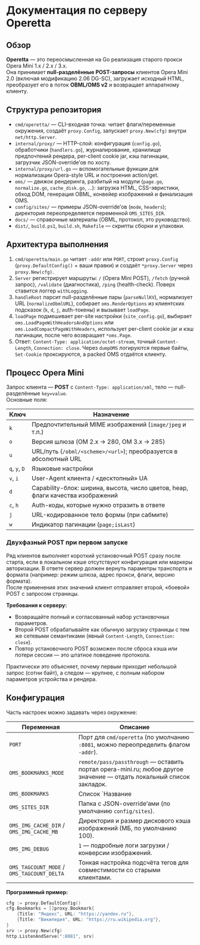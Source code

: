 ﻿# Документация по серверу Operetta

## Обзор
**Operetta** — это переосмысленная на Go реализация старого прокси Opera Mini 1.x / 2.x / 3.x.  
Она принимает **null-разделённые POST-запросы** клиентов Opera Mini 2.0 (включая модификацию 2.06 DG-SC), загружает исходный HTML, преобразует его в поток **OBML/OMS v2** и возвращает аппаратному клиенту.

## Структура репозитория
- `cmd/operetta/` — CLI-входная точка: читает флаги/переменные окружения, создаёт `proxy.Config`, запускает `proxy.New(cfg)` внутри `net/http.Server`.
- `internal/proxy/` — HTTP-слой: конфигурация (`config.go`), обработчики (`handlers.go`), журналирование, хранилище предпочтений рендера, per-client cookie jar, кэш пагинации, загрузчик JSON-override’ов по хосту.
- `internal/proxy/url.go` — вспомогательные функции для нормализации Opera-style URL и построения action/get.
- `oms/` — движок рендеринга, разбитый на модули (`page.go`, `normalize.go`, `cache_disk.go`, …): загрузка HTML, CSS-эвристики, обход DOM, генерация OBML, конвейер изображений и финализация OMS.
- `config/sites/` — примеры JSON-override’ов (`mode`, `headers`); директория переопределяется переменной `OMS_SITES_DIR`.
- `docs/` — справочные материалы (OBML, протокол, это руководство).
- `dist/`, `build.ps1`, `build.sh`, `Makefile` — скрипты сборки и упаковки.

## Архитектура выполнения
1. `cmd/operetta/main.go` читает `-addr` или `PORT`, строит `proxy.Config` (`proxy.DefaultConfig()` + ваши правки) и создаёт `*proxy.Server` через `proxy.New(cfg)`.
2. `Server` регистрирует маршруты: `/` (Opera Mini POST), `/fetch` (ручной запрос), `/validate` (диагностика), `/ping` (health-check). Поверх ставится логгер `withLogging`.
3. `handleRoot` парсит null-разделённые пары (`parseNullKV`), нормализует URL (`normalizeObmlURL`), собирает `oms.RenderOptions` из клиентских подсказок (`k`, `d`, `j`, auth-токены) и вызывает `loadPage`.
4. `loadPage` подмешивает per-site настройки (`site_config.go`), выбирает `oms.LoadPageWithHeadersAndOptions` или `oms.LoadCompactPageWithHeaders`, использует per-client cookie jar и кэш пагинации, после чего возвращает `*oms.Page`.
5. Ответ: `Content-Type: application/octet-stream`, точный `Content-Length`, `Connection: close`. Через `dumpOMS` логируются первые байты, `Set-Cookie` проксируются, а packed OMS отдаётся клиенту.

## Процесс Opera Mini
Запрос клиента — **POST** с `Content-Type: application/xml`, тело — null-разделённые `key=value`.  
Основные поля:

| Ключ | Назначение |
|------|-------------|
| `k` | Предпочтительный MIME изображений (`image/jpeg` и т.п.) |
| `o` | Версия шлюза (OM 2.x → 280, OM 3.x → 285) |
| `u` | URL/путь (`/obml/<scheme>/<url>`); преобразуется в абсолютный URL |
| `q`, `y`, `D` | Языковые настройки |
| `v`, `i` | User-Agent клиента / «десктопный» UA |
| `d` | Capability-блок: ширина, высота, число цветов, heap, флаги качества изображений |
| `c`, `h` | Auth-коды, которые нужно отразить в ответе |
| `j` | URL-кодированное тело формы (при сабмите) |
| `w` | Индикатор пагинации (`page;isLast`) |

### Двухфазный POST при первом запуске
Ряд клиентов выполняет короткий установочный POST сразу после старта, если в локальном кэше отсутствуют конфигурация или маркеры авторизации. В ответе сервер должен вернуть параметры транспорта и формата (например: режим шлюза, адрес прокси, флаги, версию формата).  
После применения этих значений клиент отправляет второй, «боевой» POST с запросом страницы.

**Требования к серверу:**
- Возвращайте полный и согласованный набор установочных параметров.  
- Второй POST обрабатывайте как обычную загрузку страницы с тем же сетевыми семантиками (явный `Content-Length`, `Connection: close`).  
- Повтор установочного POST возможен после сброса кэша или потери сессии — это штатное поведение протокола.

Практически это объясняет, почему первым приходит небольшой запрос (сотни байт), а следом — крупнее, с полным набором параметров устройства и рендера.

## Конфигурация
Часть настроек можно задавать через окружение:

| Переменная | Описание |
|-------------|----------|
| `PORT` | Порт для `cmd/operetta` (по умолчанию `:8081`, можно переопределить флагом `-addr`). |
| `OMS_BOOKMARKS_MODE` | `remote/pass/passthrough` — оставить портал opera-mini.ru; любое другое значение — отдать локальный список закладок. |
| `OMS_BOOKMARKS` | Список `Название|URL` через запятую для локальной страницы закладок. |
| `OMS_SITES_DIR` | Папка с JSON-override’ами (по умолчанию `config/sites`). |
| `OMS_IMG_CACHE_DIR` / `OMS_IMG_CACHE_MB` | Директория и размер дискового кэша изображений (МБ, по умолчанию 100). |
| `OMS_IMG_DEBUG` | `1` — подробные логи загрузки / конверсии изображений. |
| `OMS_TAGCOUNT_MODE` / `OMS_TAGCOUNT_DELTA` | Тонкая настройка подсчёта тегов для совместимости со старыми клиентами. |

**Программный пример:**
```go
cfg := proxy.DefaultConfig()
cfg.Bookmarks = []proxy.Bookmark{
    {Title: "Яндекс", URL: "https://yandex.ru"},
    {Title: "Википедия", URL: "https://ru.wikipedia.org"},
}
srv := proxy.New(cfg)
http.ListenAndServe(":8081", srv)
